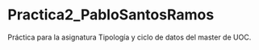 # Practica2_PabloSantosRamos
Práctica para la asignatura Tipología y ciclo de datos del master de UOC.
